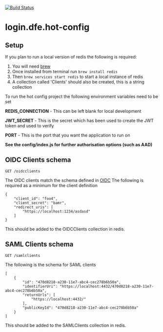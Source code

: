 [![Build Status](https://travis-ci.org/DFE-Digital/login.dfe.hot-config.svg?branch=master)](https://travis-ci.org/DFE-Digital/login.dfe.hot-config)

# login.dfe.hot-config


## Setup

If you plan to run a local version of redis the following is required:


1) You will need [brew](https://brew.sh/)
1) Once installed from terminal run ``` brew install redis ```
1) Then ```brew services start redis``` to start a local instance of redis
1) A collection called 'Clients' should also be created, this is a string collection

To run the hot config project the following environment variables need to be set

**REDIS_CONNECTION** - This can be left blank for local development

**JWT_SECRET** - This is the secret which has been used to create the JWT token and used to verify 

**PORT** - This is the port that you want the application to run on

**See the config/index.js for further authorisation options (such as AAD)**

## OIDC Clients schema

`GET /oidcclients`

The OIDC clients match the schema defined in [OIDC](https://github.com/panva/node-oidc-provider) The following is required as a minimum for the client definition

```
{
    "client_id": "foo4",
    "client_secret": "bamr",
    "redirect_uris": [
        "https://localhost:1234/asdasd"
    ]
}
```
This should be added to the OIDCClients collection in redis.


## SAML Clients schema

`GET /samlclients`

The following is the schema for SAML clients

```
[
	{
		"id": "470d8218-a230-11e7-abc4-cec278b6b50a",
		"identifierUri": "https://localhost:4432/470d8218-a230-11e7-abc4-cec278b6b50a",
		"returnUrls": [
			"https://localhost:4432/"
		],
		"publicKeyId": "470d8218-a230-11e7-abc4-cec278b6b50a"
	}
]
```
This should be added to the SAMLClients collection in redis.
